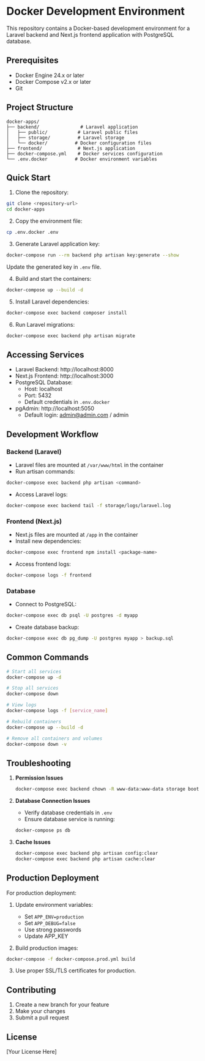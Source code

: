 # Docker Development Environment

This repository contains a Docker-based development environment for a Laravel backend and Next.js frontend application with PostgreSQL database.

## Prerequisites

- Docker Engine 24.x or later
- Docker Compose v2.x or later
- Git

## Project Structure

```
docker-apps/
├── backend/               # Laravel application
│   ├── public/           # Laravel public files
│   ├── storage/          # Laravel storage
│   └── docker/          # Docker configuration files
├── frontend/             # Next.js application
├── docker-compose.yml    # Docker services configuration
└── .env.docker          # Docker environment variables
```

## Quick Start

1. Clone the repository:
```bash
git clone <repository-url>
cd docker-apps
```

2. Copy the environment file:
```bash
cp .env.docker .env
```

3. Generate Laravel application key:
```bash
docker-compose run --rm backend php artisan key:generate --show
```
Update the generated key in `.env` file.

4. Build and start the containers:
```bash
docker-compose up --build -d
```

5. Install Laravel dependencies:
```bash
docker-compose exec backend composer install
```

6. Run Laravel migrations:
```bash
docker-compose exec backend php artisan migrate
```

## Accessing Services

- Laravel Backend: http://localhost:8000
- Next.js Frontend: http://localhost:3000
- PostgreSQL Database:
  - Host: localhost
  - Port: 5432
  - Default credentials in `.env.docker`
- pgAdmin: http://localhost:5050
  - Default login: admin@admin.com / admin

## Development Workflow

### Backend (Laravel)

- Laravel files are mounted at `/var/www/html` in the container
- Run artisan commands:
```bash
docker-compose exec backend php artisan <command>
```
- Access Laravel logs:
```bash
docker-compose exec backend tail -f storage/logs/laravel.log
```

### Frontend (Next.js)

- Next.js files are mounted at `/app` in the container
- Install new dependencies:
```bash
docker-compose exec frontend npm install <package-name>
```
- Access frontend logs:
```bash
docker-compose logs -f frontend
```

### Database

- Connect to PostgreSQL:
```bash
docker-compose exec db psql -U postgres -d myapp
```
- Create database backup:
```bash
docker-compose exec db pg_dump -U postgres myapp > backup.sql
```

## Common Commands

```bash
# Start all services
docker-compose up -d

# Stop all services
docker-compose down

# View logs
docker-compose logs -f [service_name]

# Rebuild containers
docker-compose up --build -d

# Remove all containers and volumes
docker-compose down -v
```

## Troubleshooting

1. **Permission Issues**
   ```bash
   docker-compose exec backend chown -R www-data:www-data storage bootstrap/cache
   ```

2. **Database Connection Issues**
   - Verify database credentials in `.env`
   - Ensure database service is running:
   ```bash
   docker-compose ps db
   ```

3. **Cache Issues**
   ```bash
   docker-compose exec backend php artisan config:clear
   docker-compose exec backend php artisan cache:clear
   ```

## Production Deployment

For production deployment:

1. Update environment variables:
   - Set `APP_ENV=production`
   - Set `APP_DEBUG=false`
   - Use strong passwords
   - Update APP_KEY

2. Build production images:
```bash
docker-compose -f docker-compose.prod.yml build
```

3. Use proper SSL/TLS certificates for production.

## Contributing

1. Create a new branch for your feature
2. Make your changes
3. Submit a pull request

## License

[Your License Here]
